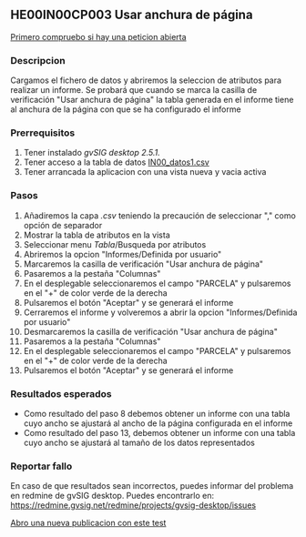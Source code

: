 ## HE00IN00CP003 Usar anchura de página

[Primero compruebo si hay una peticion abierta](https://redmine.gvsig.net/redmine/projects/gvsig-desktop/issues?utf8=%E2%9C%93&set_filter=1&f%5B%5D=status_id&op%5Bstatus_id%5D=o&f%5B%5D=subject&op%5Bsubject%5D=%7E&v%5Bsubject%5D%5B%5D=HE00IN00CP003&f%5B%5D=&c%5B%5D=tracker&c%5B%5D=status&c%5B%5D=priority&c%5B%5D=subject&c%5B%5D=assigned_to&c%5B%5D=updated_on&group_by=)

### Descripcion

Cargamos el fichero de datos y abriremos la seleccion de atributos para realizar un informe. Se probará que cuando se marca la casilla de verificación "Usar anchura de página" la tabla generada en el informe tiene al anchura de la página con que se ha configurado el informe

### Prerrequisitos

1. Tener instalado *gvSIG desktop 2.5.1.* 
2. Tener acceso a la tabla de datos [IN00_datos1.csv](https://github.com/carloskr/gvsig-desktop-testing/blob/master/data/HE00IN00/IN00_datos1.csv)
3. Tener arrancada la aplicacion con una vista nueva y vacia activa

### Pasos

1. Añadiremos la capa *.csv* teniendo la precaución de seleccionar "," como opción de separador
2. Mostrar la tabla de atributos en la vista
3. Seleccionar menu *Tabla*/Busqueda por atributos
4. Abriremos la opcion "Informes/Definida por usuario"
5. Marcaremos la casilla de verificación "Usar anchura de página"
6. Pasaremos a la pestaña "Columnas"
7. En el desplegable seleccionaremos el campo "PARCELA" y pulsaremos en el "+" de color verde de la derecha
8. Pulsaremos el botón "Aceptar" y se generará el informe
9. Cerraremos el informe y volveremos a abrir la opcion "Informes/Definida por usuario"
10. Desmarcaremos la casilla de verificación "Usar anchura de página"
11. Pasaremos a la pestaña "Columnas"
12. En el desplegable seleccionaremos el campo "PARCELA" y pulsaremos en el "+" de color verde de la derecha
13. Pulsaremos el botón "Aceptar" y se generará el informe
 

### Resultados esperados

- Como resultado del paso 8 debemos obtener un informe con una tabla cuyo ancho se ajustará al ancho de la página configurada en el informe
- Como resultado del paso 13, debemos obtener un informe con una tabla cuyo ancho se ajustará al tamaño de los datos representados


### Reportar fallo

En caso de que resultados sean incorrectos, puedes informar del problema en redmine de gvSIG desktop. Puedes encontrarlo en: https://redmine.gvsig.net/redmine/projects/gvsig-desktop/issues 

[Abro una nueva publicacion con este test](https://redmine.gvsig.net/redmine/projects/gvsig-desktop/issues/new?issue[subject]=HE00IN00CP003+usar+anchura+de+pagina)